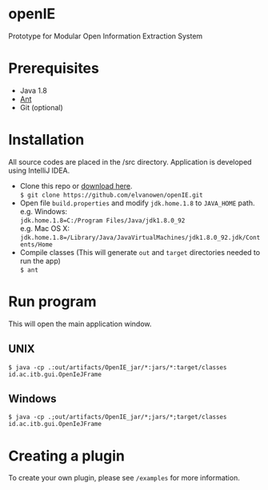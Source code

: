 # openIE
Prototype for Modular Open Information Extraction System

# Prerequisites

- Java 1.8
- [Ant](http://ant.apache.org/)
- Git (optional)

# Installation
All source codes are placed in the /src directory. Application is developed using IntelliJ IDEA.

- Clone this repo or [download here](github.com/elvanowen/openIE/archive/master.zip). <br />
  `$ git clone https://github.com/elvanowen/openIE.git`
- Open file `build.properties` and modify `jdk.home.1.8` to `JAVA_HOME` path. <br />
  e.g. Windows: <br />
  `jdk.home.1.8=C:/Program Files/Java/jdk1.8.0_92` <br />
  e.g. Mac OS X: <br />
  `jdk.home.1.8=/Library/Java/JavaVirtualMachines/jdk1.8.0_92.jdk/Contents/Home`
- Compile classes (This will generate `out` and `target` directories needed to run the app) <br />
  `$ ant`

# Run program
This will open the main application window.
## UNIX
```
$ java -cp .:out/artifacts/OpenIE_jar/*:jars/*:target/classes id.ac.itb.gui.OpenIeJFrame
```

## Windows
```
$ java -cp .;out/artifacts/OpenIE_jar/*;jars/*;target/classes id.ac.itb.gui.OpenIeJFrame
```

# Creating a plugin
To create your own plugin, please see `/examples` for more information.